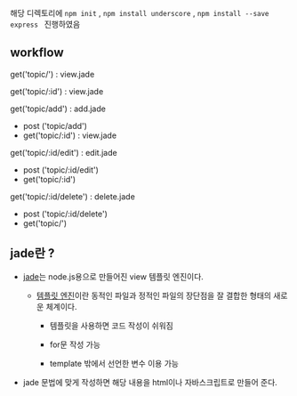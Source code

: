 
 해당 디렉토리에 `npm init` , `npm install underscore` , `npm install --save express ` 진행하였음

## workflow

get('topic/') : view.jade

get('topic/:id') : view.jade

get('topic/add') : add.jade

  - post ('topic/add')
  - get('topic/:id') : view.jade

get('topic/:id/edit') : edit.jade

  - post ('topic/:id/edit')
  - get('topic/:id')

get('topic/:id/delete') : delete.jade
  - post ('topic/:id/delete')
  - get('topic/')


## jade란 ?

- [jade](https://jade-lang.com/)는 node.js용으로 만들어진 view 템플릿 엔진이다.

  - [템플릿 엔진](http://expressjs.com/ko/guide/using-template-engines.html)이란 동적인 파일과 정적인 파일의 장단점을 잘 결합한 형태의 새로운 체계이다.

    - 템플릿을 사용하면 코드 작성이 쉬워짐

    - for문 작성 가능

    - template 밖에서 선언한 변수 이용 가능

- jade 문법에 맞게 작성하면 해당 내용을 html이나 자바스크립트로 만들어 준다.

